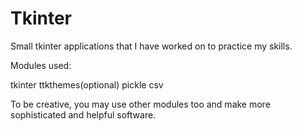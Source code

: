 # Tkinter
Small tkinter applications that I have worked on to practice my skills.

Modules used:

tkinter
ttkthemes(optional)
pickle
csv

To be creative, you may use other modules too and make more sophisticated and helpful software.
